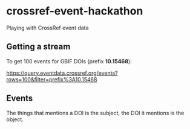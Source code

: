 # crossref-event-hackathon
Playing with CrossRef event data

## Getting a stream

To get 100 events for GBIF DOIs (prefix **10.15468**):

https://query.eventdata.crossref.org/events?rows=100&filter=prefix%3A10.15468


## Events

The things that mentions a DOI is the subject, the DOI it mentions is the object.
